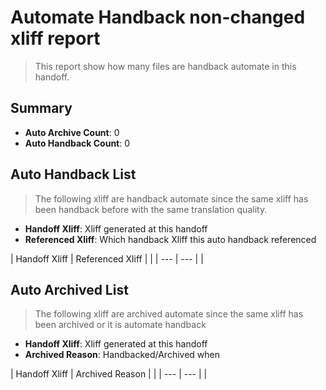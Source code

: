 # Automate Handback non-changed xliff report
> This report show how many files are handback automate in this handoff.

## Summary
* **Auto Archive Count**: 0
* **Auto Handback Count**: 0

## Auto Handback List
> The following xliff are handback automate since the same xliff has been handback before with the same translation quality.

* **Handoff Xliff**: Xliff generated at this handoff
* **Referenced Xliff**: Which handback Xliff this auto handback referenced

| Handoff Xliff | Referenced Xliff |  |
| --- | --- |  |

## Auto Archived List
> The following xliff are archived automate since the same xliff has been archived or it is automate handback

* **Handoff Xliff**: Xliff generated at this handoff
* **Archived Reason**: Handbacked/Archived when <datetime>

| Handoff Xliff | Archived Reason |  |
| --- | --- |  |

